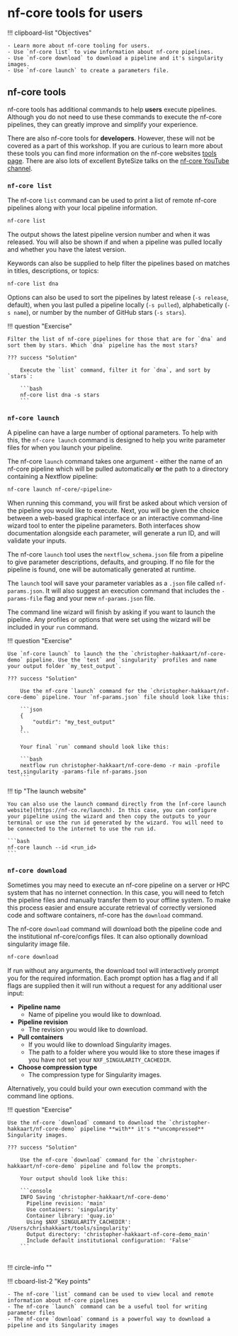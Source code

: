# nf-core tools for users

!!! clipboard-list "Objectives"

    - Learn more about nf-core tooling for users.
    - Use `nf-core list` to view information about nf-core pipelines.
    - Use `nf-core download` to download a pipeline and it's singularity images.
    - Use `nf-core launch` to create a parameters file.

## nf-core tools

nf-core tools has additional commands to help **users** execute pipelines. Although you do not need to use these commands to execute the nf-core pipelines, they can greatly improve and simplify your experience.

There are also nf-core tools for **developers**. However, these will not be covered as a part of this workshop. If you are curious to learn more about these tools you can find more information on the nf-core websites [tools page](https://nf-co.re/tools/). There are also lots of excellent ByteSize talks on the [nf-core YouTube channel](https://www.youtube.com/c/nf-core).

### `nf-core list`

The nf-core `list` command can be used to print a list of remote nf-core pipelines along with your local pipeline information.

```bash
nf-core list
```

The output shows the latest pipeline version number and when it was released. You will also be shown if and when a pipeline was pulled locally and whether you have the latest version.

Keywords can also be supplied to help filter the pipelines based on matches in titles, descriptions, or topics:

```bash
nf-core list dna
```

Options can also be used to sort the pipelines by latest release (`-s release`, default), when you last pulled a pipeline locally (`-s pulled`), alphabetically (`-s name`), or number by the number of GitHub stars (`-s stars`).

!!! question "Exercise"

    Filter the list of nf-core pipelines for those that are for `dna` and sort them by stars. Which `dna` pipeline has the most stars?

    ??? success "Solution"

        Execute the `list` command, filter it for `dna`, and sort by `stars`:

        ```bash
        nf-core list dna -s stars
        ```

### `nf-core launch`

A pipeline can have a large number of optional parameters. To help with this, the `nf-core launch` command is designed to help you write parameter files for when you launch your pipeline.

The nf-core `launch` command takes one argument - either the name of an nf-core pipeline which will be pulled automatically **or** the path to a directory containing a Nextflow pipeline:

```bash
nf-core launch nf-core/<pipeline>
```

When running this command, you will first be asked about which version of the pipeline you would like to execute. Next, you will be given the choice between a web-based graphical interface or an interactive command-line wizard tool to enter the pipeline parameters. Both interfaces show documentation alongside each parameter, will generate a run ID, and will validate your inputs.

The nf-core `launch` tool uses the `nextflow_schema.json` file from a pipeline to give parameter descriptions, defaults, and grouping. If no file for the pipeline is found, one will be automatically generated at runtime.

The `launch` tool will save your parameter variables as a `.json` file called `nf-params.json`. It will also suggest an execution command that includes the `-params-file` flag and your new `nf-params.json` file.

The command line wizard will finish by asking if you want to launch the pipeline. Any profiles or options that were set using the wizard will be included in your `run` command.

!!! question "Exercise"

    Use `nf-core launch` to launch the the `christopher-hakkaart/nf-core-demo` pipeline. Use the `test` and `singularity` profiles and name your output folder `my_test_output`.

    ??? success "Solution"

        Use the nf-core `launch` command for the `christopher-hakkaart/nf-core-demo` pipeline. Your `nf-params.json` file should look like this:

        ```json
        {
            "outdir": "my_test_output"
        }
        ```

        Your final `run` command should look like this:

        ```bash
        nextflow run christopher-hakkaart/nf-core-demo -r main -profile test,singularity -params-file nf-params.json
        ```

!!! tip "The launch website"

    You can also use the launch command directly from the [nf-core launch website](https://nf-co.re/launch). In this case, you can configure your pipeline using the wizard and then copy the outputs to your terminal or use the run id generated by the wizard. You will need to be connected to the internet to use the run id.

    ```bash
    nf-core launch --id <run_id>
    ```

### `nf-core download`

Sometimes you may need to execute an nf-core pipeline on a server or HPC system that has no internet connection. In this case, you will need to fetch the pipeline files and manually transfer them to your offline system. To make this process easier and ensure accurate retrieval of correctly versioned code and software containers, nf-core has the `download` command.

The nf-core `download` command will download both the pipeline code and the institutional nf-core/configs files. It can also optionally download singularity image file.

```bash
nf-core download
```

If run without any arguments, the download tool will interactively prompt you for the required information. Each prompt option has a flag and if all flags are supplied then it will run without a request for any additional user input:

- **Pipeline name**
    - Name of pipeline you would like to download.
- **Pipeline revision**
    - The revision you would like to download.
- **Pull containers**
    - If you would like to download Singularity images.
    - The path to a folder where you would like to store these images if you have not set your `NXF_SINGULARITY_CACHEDIR`.
- **Choose compression type**
    - The compression type for Singularity images.

Alternatively, you could build your own execution command with the command line options.

!!! question "Exercise"

    Use the nf-core `download` command to download the `christopher-hakkaart/nf-core-demo` pipeline **with** it's **uncompressed** Singularity images.

    ??? success "Solution"

        Use the nf-core `download` command for the `christopher-hakkaart/nf-core-demo` pipeline and follow the prompts.

        Your output should look like this:

        ```console
        INFO Saving 'christopher-hakkaart/nf-core-demo'                                                                                                                               
          Pipeline revision: 'main'                                                                                                                                               
          Use containers: 'singularity'                                                                                                                                           
          Container library: 'quay.io'                                                                                                                                            
          Using $NXF_SINGULARITY_CACHEDIR': /Users/chrishakkaart/tools/singularity'                                                                                               
          Output directory: 'christopher-hakkaart-nf-core-demo_main'                                                                                                              
          Include default institutional configuration: 'False'    
        ```
<br>
!!! circle-info ""

!!! cboard-list-2 "Key points"

    - The nf-core `list` command can be used to view local and remote information about nf-core pipelines
    - The nf-core `launch` command can be a useful tool for writing parameter files
    - The nf-core `download` command is a powerful way to download a pipeline and its Singularity images
